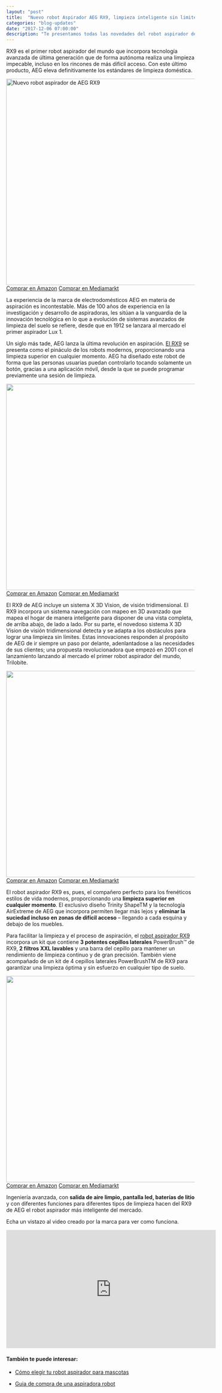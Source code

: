 ```yaml
---
layout: "post"
title:  "Nuevo robot Aspirador AEG RX9, limpieza inteligente sin limites"
categories: "blog-updates"
date: "2017-12-06 07:00:00"
description: "Te presentamos todas las novedades del robot aspirador de RX9 de AEG"
---
```


RX9 es el primer robot aspirador del mundo que incorpora tecnología avanzada de última generación que de forma autónoma realiza una limpieza impecable, incluso en los rincones de más difícil acceso. Con este último producto, AEG eleva definitivamente los estándares de limpieza doméstica.

<div class="text-center">
  <img src="{{ site.url }}/assets/img/aegrx9/170410_AEG_Osiris_rx9_X-3Dvision_3Q.jpg" width="550" height="auto" alt="Nuevo robot aspirador de AEG RX9">
</div>
<div class="text-center">
  <a class="button" href="https://www.amazon.es/AEG-RX9-aspirador-triangular-especial/dp/B0748LKTH1/ref=as_li_ss_tl?ie=UTF8&qid=1512385719&sr=8-1&keywords=rx9&linkCode=ll1&tag=lasaspirad-21&linkId=c5d9763fbf1ed25a693a0d35de9cf22c">Comprar en Amazon</a>
  <a class="button-ebay" href="https://tiendas.mediamarkt.es/p/robot-aspirador-aeg-rx9-1-ibm-azul-carga-1374761">Comprar en Mediamarkt</a>
</div>

La experiencia de la marca de electrodomésticos AEG en materia de aspiración es incontestable. Más de 100 años de experiencia en la investigación y desarrollo de aspiradoras, les sitúan a la vanguardia de la innovación tecnológica en lo que a evolución de sistemas avanzados de limpieza del suelo se refiere, desde que en 1912 se lanzara al mercado el primer aspirador Lux 1.

Un siglo más tade, AEG lanza la última revolución en aspiración. [El RX9](https://www.amazon.es/AEG-RX9-aspirador-triangular-especial/dp/B0748LKTH1/ref=as_li_ss_tl?ie=UTF8&qid=1512385719&sr=8-1&keywords=rx9&linkCode=ll1&tag=lasaspirad-21&linkId=c5d9763fbf1ed25a693a0d35de9cf22c) se presenta como el pináculo de los robots modernos, proporcionando una limpieza superior en cualquier momento. AEG ha diseñado este robot de forma que las personas usuarias puedan controlarlo tocando solamente un botón, gracias a una aplicación móvil, desde la que se puede programar previamente una sesión de limpieza.

<div class="text-center">
  <img src="{{ site.url }}/assets/img/aegrx9/170410_AEG_Osiris_rx9_X-3Dvision_MobileApp.jpg" width="550" height="auto" alt="">
</div>
<div class="text-center">
  <a class="button" href="https://www.amazon.es/AEG-RX9-aspirador-triangular-especial/dp/B0748LKTH1/ref=as_li_ss_tl?ie=UTF8&qid=1512385719&sr=8-1&keywords=rx9&linkCode=ll1&tag=lasaspirad-21&linkId=c5d9763fbf1ed25a693a0d35de9cf22c">Comprar en Amazon</a>
  <a class="button-ebay" href="https://tiendas.mediamarkt.es/p/robot-aspirador-aeg-rx9-1-ibm-azul-carga-1374761">Comprar en Mediamarkt</a>
</div>

El RX9 de AEG incluye un sistema X 3D Vision, de visión tridimensional. El RX9 incorpora un sistema navegación con mapeo en 3D avanzado que mapea el hogar de manera inteligente para disponer de una vista completa, de arriba abajo, de lado a lado. Por su parte, el novedoso sistema X 3D Vision de visión tridimensional detecta y se adapta a los obstáculos para lograr una limpieza sin límites.
Estas innovaciones responden al propósito de AEG de ir siempre un paso por delante, adenlantadose a las necesidades de sus clientes; una propuesta revolucionadora que empezó en 2001 con el lanzamiento lanzando al mercado el primer robot aspirador del mundo, Trilobite.

<div class="text-center">
  <img src="{{ site.url }}/assets/img/aegrx9/170410_AEG_Osiris_rx9_X-3Dvision_Mapping.jpg" width="550" height="auto" alt="">
</div>
<div class="text-center">
  <a class="button" href="https://www.amazon.es/AEG-RX9-aspirador-triangular-especial/dp/B0748LKTH1/ref=as_li_ss_tl?ie=UTF8&qid=1512385719&sr=8-1&keywords=rx9&linkCode=ll1&tag=lasaspirad-21&linkId=c5d9763fbf1ed25a693a0d35de9cf22c">Comprar en Amazon</a>
  <a class="button-ebay" href="https://tiendas.mediamarkt.es/p/robot-aspirador-aeg-rx9-1-ibm-azul-carga-1374761">Comprar en Mediamarkt</a>
</div>

El robot aspirador RX9 es, pues, el compañero perfecto para los frenéticos estilos de vida modernos, proporcionando una **limpieza superior en cualquier momento**. El exclusivo diseño Trinity ShapeTM y la tecnología AirExtreme de AEG que incorpora permiten llegar más lejos y **eliminar la suciedad incluso en zonas de difícil acceso** – llegando a cada esquina y debajo de los muebles.

Para facilitar la limpieza y el proceso de aspiración, el [robot aspirador RX9](https://www.amazon.es/AEG-RX9-aspirador-triangular-especial/dp/B0748LKTH1/ref=as_li_ss_tl?ie=UTF8&qid=1512385719&sr=8-1&keywords=rx9&linkCode=ll1&tag=lasaspirad-21&linkId=c5d9763fbf1ed25a693a0d35de9cf22c) incorpora un kit que contiene **3 potentes cepillos laterales** PowerBrush™ de RX9, **2 filtros XXL lavables** y una barra del cepillo para mantener un rendimiento de limpieza continuo y de gran precisión. También viene acompañado de un kit de 4 cepillos laterales PowerBrushTM de RX9 para garantizar una limpieza óptima y sin esfuerzo en cualquier tipo de suelo.

<div class="text-center">
  <img src="{{ site.url }}/assets/img/aegrx9/170410_AEG_Osiris_rx9_X-3Dvision_Corner.jpg" width="550" height="auto" alt="">
</div>
<div class="text-center">
  <a class="button" href="https://www.amazon.es/AEG-RX9-aspirador-triangular-especial/dp/B0748LKTH1/ref=as_li_ss_tl?ie=UTF8&qid=1512385719&sr=8-1&keywords=rx9&linkCode=ll1&tag=lasaspirad-21&linkId=c5d9763fbf1ed25a693a0d35de9cf22c">Comprar en Amazon</a>
  <a class="button-ebay" href="https://tiendas.mediamarkt.es/p/robot-aspirador-aeg-rx9-1-ibm-azul-carga-1374761">Comprar en Mediamarkt</a>
</div>

Ingeniería avanzada, con **salida de aire limpio, pantalla led, baterías de litio** y con diferentes funciones para diferentes tipos de limpieza hacen del RX9 de AEG el robot aspirador más inteligente del mercado.

Echa un vistazo al video creado por la marca para ver como funciona.

<div class="flex-video">
  <iframe width="560" height="315" src="https://www.youtube.com/watch?v=O1TPigDxK3c" frameborder="0" allowfullscreen></iframe>
</div>

#### También te puede interesar:

- [Cómo elegir tu robot aspirador para mascotas](http://www.lasaspiradoras.com/blog-updates/2017/02/05/como-elegir-tu-robot-aspirador-para-mascotas.html)

- [Guia de compra de una aspiradora robot](http://www.lasaspiradoras.com/blog-updates/2016/12/23/Guia-de-compra-de-una-aspiradora-robot.html)
